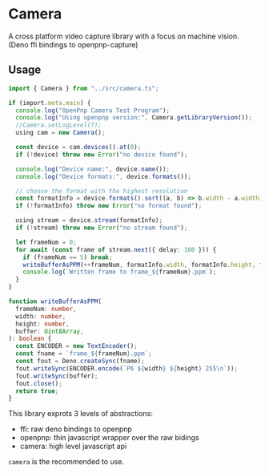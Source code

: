 # Camera

A cross platform video capture library with a focus on machine vision. (Deno ffi
bindings to openpnp-capture)

## Usage

```ts
import { Camera } from "../src/camera.ts";

if (import.meta.main) {
  console.log("OpenPnp Camera Test Program");
  console.log("Using openpnp version:", Camera.getLibraryVersion());
  //Camera.setLogLevel(7);
  using cam = new Camera();

  const device = cam.devices().at(0);
  if (!device) throw new Error("no device found");

  console.log("Device name:", device.name());
  console.log("Device formats:", device.formats());

  // choose the format with the highest resolution
  const formatInfo = device.formats().sort((a, b) => b.width - a.width).at(0);
  if (!formatInfo) throw new Error("no format found");

  using stream = device.stream(formatInfo);
  if (!stream) throw new Error("no stream found");

  let frameNum = 0;
  for await (const frame of stream.next({ delay: 100 })) {
    if (frameNum == 5) break;
    writeBufferAsPPM(++frameNum, formatInfo.width, formatInfo.height, frame);
    console.log(`Written frame to frame_${frameNum}.ppm`);
  }
}

function writeBufferAsPPM(
  frameNum: number,
  width: number,
  height: number,
  buffer: Uint8Array,
): boolean {
  const ENCODER = new TextEncoder();
  const fname = `frame_${frameNum}.ppm`;
  const fout = Deno.createSync(fname);
  fout.writeSync(ENCODER.encode(`P6 ${width} ${height} 255\n`));
  fout.writeSync(buffer);
  fout.close();
  return true;
}
```

This library exprots 3 levels of abstractions:

- ffi: raw deno bindings to openpnp
- openpnp: thin javascript wrapper over the raw bidings
- camera: high level javascript api

`camera` is the recommended to use.
